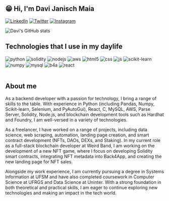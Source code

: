 ##  :grin: Hi, I'm Davi Janisch Maia 

[![LinkedIn](https://img.shields.io/badge/-LinkedIn-0077B5?style=flat-square&logo=linkedin&logoColor=white)](https://www.linkedin.com/in/davi-janisch-maia-a67275209/)
[![Twitter](https://img.shields.io/badge/-Twitter-1DA1F2?style=flat-square&logo=twitter&logoColor=white)](https://twitter.com/wg452)
[![Instagram](https://img.shields.io/badge/-Instagram-E4405F?style=flat-square&logo=instagram&logoColor=white)](https://www.instagram.com/davi_maia123/)


![Davi's GitHub stats](https://github-readme-stats.vercel.app/api?username=davi12345452&theme=dark&show_icons=true)

## Technologies that I use in my daylife

<div style="display: inline_block">
  <img align="center" alt="python" src="https://img.shields.io/badge/-Python-3776AB?style=flat-square&logo=python&logoColor=white" />
  <img align="center" alt="solidity" src="https://img.shields.io/badge/-Solidity-363636?style=flat-square&logo=solidity&logoColor=white" />
  <img align="center" alt="nodejs" src="https://img.shields.io/badge/Node.js-43853D?style=for-the-badge&logo=node.js&logoColor=white" />
  <img align="center" alt="aws" src="https://img.shields.io/badge/-Amazon%20Web%20Services-232F3E?style=flat-square&logo=amazon-aws&logoColor=white" />
  <img align="center" alt="html5" src="https://img.shields.io/badge/HTML5-E34F26?style=for-the-badge&logo=html5&logoColor=white" />
  <img align="center" alt="css" src="https://img.shields.io/badge/CSS3-1572B6?style=for-the-badge&logo=css3&logoColor=white" />
  <img align="center" alt="js" src="https://img.shields.io/badge/JavaScript-F7DF1E?style=for-the-badge&logo=javascript&logoColor=black" />
  <img align="center" alt="scikit-learn" src="https://img.shields.io/badge/-scikit--learn-F7931E?style=flat-square&logo=scikit-learn&logoColor=white" />
  <img align="center" alt="numpy" src="https://img.shields.io/badge/-NumPy-013243?style=flat-square&logo=numpy&logoColor=white" />
  <img align="center" alt="mysql" src="https://img.shields.io/badge/-MySQL-4479A1?style=flat-square&logo=mysql&logoColor=white" />
  <img align="center" alt="b4a" src="https://img.shields.io/badge/-Back4App-0C86E3?style=flat-square&logo=back4app&logoColor=white" />
  <img align="center" alt="react" src="https://img.shields.io/badge/React-20232A?style=for-the-badge&logo=react&logoColor=61DAFB" />
</div><br/>

## About me

<div>
  <p>As a backend developer with a passion for technology, I bring a range of skills to the table. With experience in Python (including Pandas, Numpy, Scikit-learn, Selenium, and PyAutoGui), React, C, MySQL, AWS, Parse Server, Solidity, Node.js, and blockchain development tools such as Hardhat and Foundry, I am well-versed in a variety of technologies.</p>
  <p>As a freelancer, I have worked on a range of projects, including data science, web scraping, automation, landing page creation, and smart contract development (NFTs, DAOs, DEXs, and Staking). In my current role as a full-stack blockchain developer at Weird Band, I am working on the development of a new NFT game, where I focus on developing Solidity smart contracts, integrating NFT metadata into Back4App, and creating the new landing page for NFT sales.</p>
  <p>Alongside my work experience, I am currently pursuing a degree in Systems Information at UFSM and have also completed coursework in Computer Science at UFRGS and Data Science at Uninter. With a strong foundation in both theoretical and practical skills, I am eager to continue exploring new technologies and making an impact in the tech world.</p>
</div>
